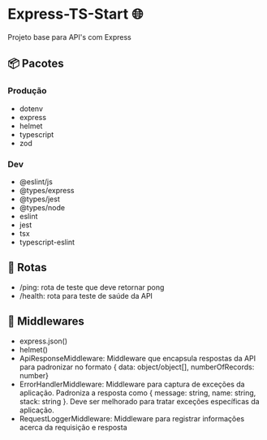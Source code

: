 # Express-TS-Start 🌐

Projeto base para API's com Express

## 📦 Pacotes

### Produção
- dotenv
- express
- helmet
- typescript
- zod

### Dev
- @eslint/js
- @types/express
- @types/jest
- @types/node
- eslint
- jest
- tsx
- typescript-eslint

## 🔀 Rotas

- /ping: rota de teste que deve retornar pong
- /health: rota para teste de saúde da API

## 🧩 Middlewares

- express.json()
- helmet()
- ApiResponseMiddleware: Middleware que encapsula respostas da API para padronizar no formato { data: object/object[], numberOfRecords: number}
- ErrorHandlerMiddleware: Middleware para captura de exceções da aplicação. Padroniza a resposta como { message: string, name: string, stack: string }. Deve ser melhorado para tratar exceções específicas da aplicação.
- RequestLoggerMiddleware: Middleware para registrar informações acerca da requisição e resposta
